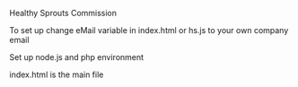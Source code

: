 Healthy Sprouts Commission


To set up change eMail variable in index.html or hs.js to your own company email

Set up node.js and php environment

index.html is the main file
